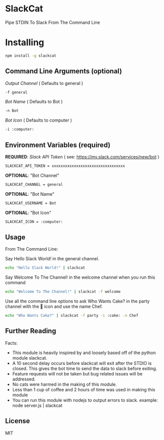 # SlackCat

Pipe STDIN To Slack From The Command Line


# Installing

```bash
npm install -g slackcat
```

## Command Line Arguments (optional)
*Output Channel* ( Defaults to general )
```bash
-f general
```

*Bot Name* ( Defaults to Bot )
```bash
-n Bot
```

*Bot Icon* ( Defaults to computer )
```bash
-i :computer:
```

## Environment Variables (required)
**REQUIRED**: *Slack API Token* ( see: https://my.slack.com/services/new/bot )
```bash
SLACKCAT_API_TOKEN = xxxxxxxxxxxxxxxxxxxxxxxxxxxxxxxxx
```

**OPTIONAL**: "Bot Channel"
```bash
SLACKCAT_CHANNEL = general
```

**OPTIONAL**: "Bot Name"
```bash
SLACKCAT_USERNAME = Bot
```

**OPTIONAL**: "Bot Icon"
```bash
SLACKCAT_ICON = :computer:
```

## Usage

From The Command Line:

Say Hello Slack World! in the general channel.
```bash
echo "Hello Slack World!" | slackcat
```

Say Welcome To The Channel! in the welcome channel when you run this command

```bash
echo "Welcome To The Channel!" | slackcat -f welcome
```

Use all the command line options to ask Who Wants Cake? in the party channel with the :cake: icon and use the name Chef.

```bash
echo "Who Wants Cake?" | slackcat -f party -i :cake: -n Chef
```

## Further Reading

Facts:
- This module is heavily inspired by and loosely based off of the python module slackcat. 
- A 10 second delay occurs before slackcat will exit after the STDIO is closed. This gives the bot time to send the data to slack before exiting.
- Feature requests will not be taken but bug related issues will be addressed.
- No cats were harmed in the making of this module.
- Less than 1 cup of coffee and 2 hours of time was used in making this module
- You can run this module with nodejs to output errors to slack. example: node server.js | slackcat
## License
MIT
